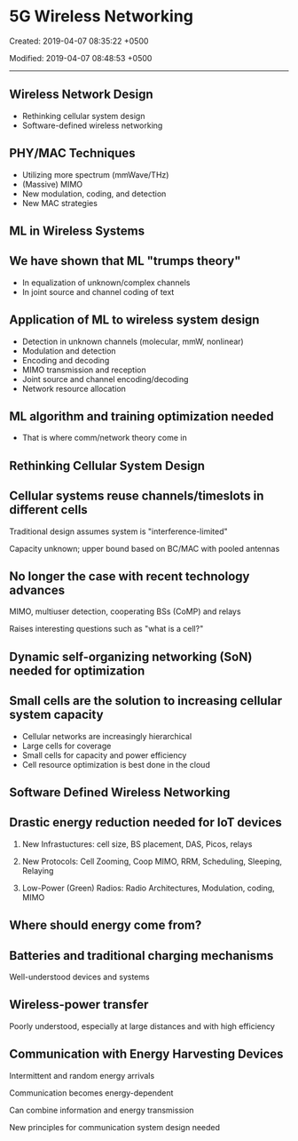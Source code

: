 # 5G Wireless Networking

Created: 2019-04-07 08:35:22 +0500

Modified: 2019-04-07 08:48:53 +0500

---

## Wireless Network Design

- Rethinking cellular system design
- Software-defined wireless networking

## PHY/MAC Techniques

- Utilizing more spectrum (mmWave/THz)
- (Massive) MIMO
- New modulation, coding, and detection
- New MAC strategies

## ML in Wireless Systems

## We have shown that ML "trumps theory"

- In equalization of unknown/complex channels
- In joint source and channel coding of text

## Application of ML to wireless system design

- Detection in unknown channels (molecular, mmW, nonlinear)
- Modulation and detection
- Encoding and decoding
- MIMO transmission and reception
- Joint source and channel encoding/decoding
- Network resource allocation

## ML algorithm and training optimization needed

- That is where comm/network theory come in

## Rethinking Cellular System Design

## Cellular systems reuse channels/timeslots in different cells

Traditional design assumes system is "interference-limited"

Capacity unknown; upper bound based on BC/MAC with pooled antennas

## No longer the case with recent technology advances

MIMO, multiuser detection, cooperating BSs (CoMP) and relays

Raises interesting questions such as "what is a cell?"

## Dynamic self-organizing networking (SoN) needed for optimization

## Small cells are the solution to increasing cellular system capacity

- Cellular networks are increasingly hierarchical
- Large cells for coverage
- Small cells for capacity and power efficiency
- Cell resource optimization is best done in the cloud

## Software Defined Wireless Networking

## Drastic energy reduction needed for IoT devices

1. New Infrastuctures: cell size, BS placement, DAS, Picos, relays

2. New Protocols: Cell Zooming, Coop MIMO, RRM, Scheduling, Sleeping, Relaying

3. Low-Power (Green) Radios: Radio Architectures, Modulation, coding, MIMO

## Where should energy come from?

## Batteries and traditional charging mechanisms

Well-understood devices and systems

## Wireless-power transfer

Poorly understood, especially at large distances and with high efficiency

## Communication with Energy Harvesting Devices

Intermittent and random energy arrivals

Communication becomes energy-dependent

Can combine information and energy transmission

New principles for communication system design needed
